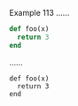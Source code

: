 Example 113
......

~~~~    ruby startline=3 $%@#$
def foo(x)
  return 3
end
~~~~~~~

......

<pre><code class="language-ruby">def foo(x)
  return 3
end
</code></pre>
